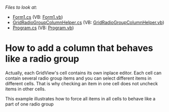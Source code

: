 <!-- default file list -->
*Files to look at*:

* [Form1.cs](./CS/Form1.cs) (VB: [Form1.vb](./VB/Form1.vb))
* [GridRadioGroupColumnHelper.cs](./CS/Helper/GridRadioGroupColumnHelper.cs) (VB: [GridRadioGroupColumnHelper.vb](./VB/Helper/GridRadioGroupColumnHelper.vb))
* [Program.cs](./CS/Program.cs) (VB: [Program.vb](./VB/Program.vb))
<!-- default file list end -->
# How to add a column that behaves like a radio group


<p>Actually, each GridView's cell contains its own inplace editor.  Each cell can contain several radio group items and you can select different items in different cells. That is why checking an item in one cell does not uncheck items in other cells. </p><p>This example illustrates how to force all items in all cells to behave like a part of one radio group</p>

<br/>


